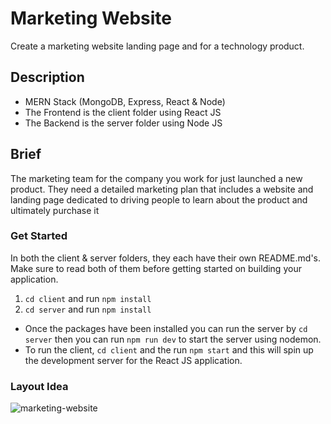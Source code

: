 # Marketing Website
Create a marketing website landing page and 
for a technology product.

## Description
- MERN Stack (MongoDB, Express, React & Node)
- The Frontend is the client folder using React JS
- The Backend is the server folder using Node JS

## Brief
The marketing team for the company you work for just 
launched a new product. They need a detailed marketing plan 
that includes a website and landing page dedicated to driving 
people to learn about the product and ultimately purchase it

### Get Started
In both the client & server folders, they each have their own README.md's. Make sure to read both of them before getting started on building your application.
1) `cd client` and run `npm install`
2) `cd server` and run `npm install`
- Once the packages have been installed you can run the server by `cd server` then you can run `npm run dev` to start the server using nodemon.
- To run the client, `cd client` and the run `npm start` and this will spin up the development server for the React JS application.

### Layout Idea
 ![marketing-website](https://user-images.githubusercontent.com/87502003/180458354-ee7fc2fc-1018-4129-a44a-e24ae2c2a1fe.png)
